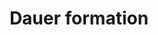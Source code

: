 ---
annotations:
- id: PW:0000003
  parent: signaling pathway
  type: Pathway Ontology
  value: signaling pathway
authors:
- MartijnVanIersel
- AlexanderPico
- MaintBot
- Kyook
- Egonw
- Susan
- RaatsS
- Eweitz
citedin: ''
communities: []
description: 'From wormbook: In response to harsh environmental conditions, C. elegans
  larvae undergo dauer arrest at the second molt. The past decade has yielded many
  insights into the signaling pathways and the molecular mechanisms that govern this
  developmental transition. Dauer pheromone, the major physiologic signal promoting
  dauer arrest, has been purified, identified, and synthesized. The molecular identities
  of the vast majority of dauer regulatory genes isolated in initial genetic screens
  are now known. Physiologic ligands for DAF-12, a nuclear receptor that is the final
  common target of dauer regulatory pathways, have been identified. The discovery
  of the Hid (high temperature induction of dauer) phenotype and the results of enhancer
  screens have greatly expanded the repertoire of dauer regulatory genes. Genomic
  analysis of dauer arrest has highlighted the role of pathway crosstalk in dauer
  regulation. Nonetheless, critical questions remain about the mechanistic underpinnings
  of dauer arrest.'
last-edited: 2024-09-03
ndex: null
organisms:
- Caenorhabditis elegans
redirect_from:
- /index.php/Pathway:WP580
- /instance/WP580
- /instance/WP580_r135388
revision: r135388
schema-jsonld:
- '@context': https://schema.org/
  '@id': https://wikipathways.github.io/pathways/WP580.html
  '@type': Dataset
  creator:
    '@type': Organization
    name: WikiPathways
  description: 'From wormbook: In response to harsh environmental conditions, C. elegans
    larvae undergo dauer arrest at the second molt. The past decade has yielded many
    insights into the signaling pathways and the molecular mechanisms that govern
    this developmental transition. Dauer pheromone, the major physiologic signal promoting
    dauer arrest, has been purified, identified, and synthesized. The molecular identities
    of the vast majority of dauer regulatory genes isolated in initial genetic screens
    are now known. Physiologic ligands for DAF-12, a nuclear receptor that is the
    final common target of dauer regulatory pathways, have been identified. The discovery
    of the Hid (high temperature induction of dauer) phenotype and the results of
    enhancer screens have greatly expanded the repertoire of dauer regulatory genes.
    Genomic analysis of dauer arrest has highlighted the role of pathway crosstalk
    in dauer regulation. Nonetheless, critical questions remain about the mechanistic
    underpinnings of dauer arrest.'
  keywords:
  - AGE-1/PI3K
  - AKT-1
  - AKT-2
  - Cyclic GMP
  - DAF-1
  - DAF-11
  - DAF-12
  - DAF-14
  - DAF-16/FOXO
  - DAF-18/PTEN
  - DAF-2/InsR
  - DAF-21
  - DAF-28/Insulin
  - DAF-3
  - DAF-4
  - DAF-5
  - DAF-7/TGF-Beta
  - DAF-8
  - DAF-9
  - Dafachronic acid
  - FTT-2
  - PDK-1
  - RLE-1
  - TAX-2
  - TAX-4
  license: CC0
  name: Dauer formation
seo: CreativeWork
title: Dauer formation
wpid: WP580
---